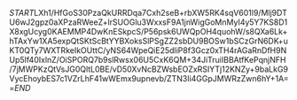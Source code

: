 $START$LXh1/HfGoS30PzaQkURRDqa7Cxh2seB+rbXW5RK4sqV601l9/Mlj9DTU6wJ2gpz0aXPzaRWeeZ+lrSUOGlu3WxxsF9A1jnWigGoMnMyI4y5Y7KS8D1X8xgUcyg0KAEMMP4DwKnESkpcS/P56psk6UWQpOH4quohW/s8QXa6Lk+hTAxYw1XA5expQtSKtScBtYYBXoksSlPSgZZ2sbDU9BOSw1bSCzGrN6DK+uKT0QTy7WXTRkeIkOUttC/yNS64WpeQiE25dliP8f3Gcz0xTH4rAGaRnDfH9NUp5If40IxlnZ/OiSPORQ7b9slRwsx06U5CxK6QM+34JiTruiIBBAtfKePqnjNFH/7jMWPKzQtVsJG0QltL0BE/vD50XvNcBZWsbEOZxRSIYTj12KNZy+9baLkG9VycEhoybES7c1VZrLhF41wWEmx9upnevb/ZTN3Ii4GGpJMWRzZwn6hY+1A==$END$